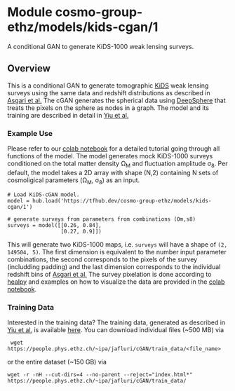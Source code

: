 # Module cosmo-group-ethz/models/kids-cgan/1

A conditional GAN to generate KiDS-1000 weak lensing surveys.

<!-- asset-path: https://people.phys.ethz.ch/~ipa/jafluri/cGAN/model/saved_model.tar.gz -->
<!-- task: image-generator -->
<!-- fine-tunable: false -->
<!-- format: saved_model_2 -->
<!-- colab: https://colab.research.google.com/drive/1YF9OYu2EwAMLfW47jQdbthpADSfkPZPy?usp=sharing -->

## Overview

This is a conditional GAN to generate tomographic [KiDS](https://kids.strw.leidenuniv.nl/) weak lensing surveys using the same data and redshift distributions as described in [Asgari et al.](https://www.aanda.org/articles/aa/abs/2021/01/aa39070-20/aa39070-20.html) The cGAN generates the spherical data using [DeepSphere](https://github.com/deepsphere/deepsphere-cosmo-tf2) that treats the pixels on the sphere as nodes in a graph. The model and its training are described in detail in [Yiu et al.](http://arxiv.org/abs/2112.12741)

### Example Use

Please refer to our [colab notebook](https://colab.research.google.com/drive/1YF9OYu2EwAMLfW47jQdbthpADSfkPZPy?usp=sharing) for a detailed tutorial going through all functions of the model. The model generates mock KiDS-1000 surveys conditioned on the total matter density &Omega;<sub>M</sub> and fluctuation amplitude &sigma;<sub>8</sub>. Per default, the model takes a 2D array with shape (N,2) containing N sets of cosmoligical parameters (&Omega;<sub>M</sub>, &sigma;<sub>8</sub>) as an input.

```
# Load KiDS-cGAN model.
model = hub.load('https://tfhub.dev/cosmo-group-ethz/models/kids-cgan/1')

# generate surveys from parameters from combinations (Om,s8)
surveys = model([[0.26, 0.84], 
                 [0.27, 0.9]])
```

This will generate two KiDS-1000 maps, i.e. `surveys` will have a shape of `(2, 149504, 5)`. The first dimension is equivalent to the number input parameter combinations, the second corresponds to the pixels of the survey (includding padding) and the last dimension corresponds to the individual redshift bins of [Asgari et al.](https://www.aanda.org/articles/aa/abs/2021/01/aa39070-20/aa39070-20.html) The survey pixelation is done according to [healpy](https://healpy.readthedocs.io/en/latest/) and examples on how to visualize the data are provided in the [colab notebook](https://colab.research.google.com/drive/1YF9OYu2EwAMLfW47jQdbthpADSfkPZPy?usp=sharing).

### Training Data

Interested in the training data? The training data, generated as described in [Yiu et al.](http://arxiv.org/abs/2112.12741) is available [here]( https://people.phys.ethz.ch/~ipa/jafluri/cGAN/train_data). You can download individual files (~500 MB) via

```
 wget https://people.phys.ethz.ch/~ipa/jafluri/cGAN/train_data/<file_name>
```

or the entire dataset (~150 GB) via

```
wget -r -nH --cut-dirs=4 --no-parent --reject="index.html*" https://people.phys.ethz.ch/~ipa/jafluri/cGAN/train_data/
```

